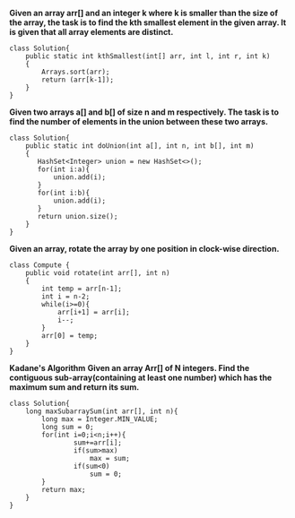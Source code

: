 **Given an array arr[] and an integer k where k is smaller than the size of the array, the task is to find the kth smallest element in the given array. It is given that all array elements are distinct.**
```
class Solution{
    public static int kthSmallest(int[] arr, int l, int r, int k) 
    { 
        Arrays.sort(arr);
        return (arr[k-1]);
    } 
}
```
**Given two arrays a[] and b[] of size n and m respectively. The task is to find the number of elements in the union between these two arrays.**
```
class Solution{
    public static int doUnion(int a[], int n, int b[], int m) 
    {
       HashSet<Integer> union = new HashSet<>();
       for(int i:a){
           union.add(i);
       }
       for(int i:b){
           union.add(i);
       }
       return union.size();
    }
}
```
**Given an array, rotate the array by one position in clock-wise direction.**
```
class Compute { 
    public void rotate(int arr[], int n)
    {
        int temp = arr[n-1];
        int i = n-2;
        while(i>=0){
            arr[i+1] = arr[i];
            i--;
        }
        arr[0] = temp;
    }
}
```
**Kadane's Algorithm**
**Given an array Arr[] of N integers. Find the contiguous sub-array(containing at least one number) which has the maximum sum and return its sum.**
```
class Solution{
    long maxSubarraySum(int arr[], int n){
        long max = Integer.MIN_VALUE;
        long sum = 0;
        for(int i=0;i<n;i++){
                sum+=arr[i];
                if(sum>max)
                    max = sum;
                if(sum<0)
                    sum = 0;
        }
        return max;
    } 
}
```
